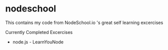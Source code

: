 # nodeschool 

This contains my code from NodeSchool.io 's great self learning excercises

Currently Completed Excercises

- node.js - LearnYouNode
